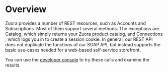 # Overview

Zuora provides a number of REST resources, such as Accounts and Subscriptions. Most of them support several methods. The exceptions are Catalog, which simply returns your Zuora product catalog, and Connections , which logs you in to create a session cookie. In general, our REST API does not duplicate the functions of our SOAP API, but instead supports the basic use-cases needed for a web-based self-service storefront.

You can use the [developer console](https://knowledgecenter.zuora.com/D_REST_API/A_REST_basics/6_Developer_console) to try these calls and examine the results. 